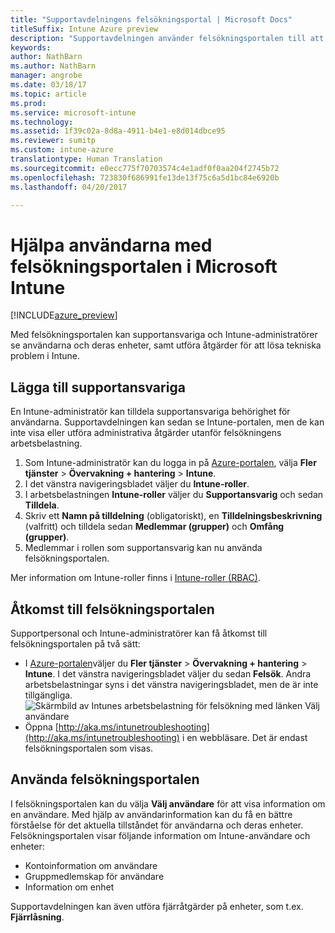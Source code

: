 ```yaml
---
title: "Supportavdelningens felsökningsportal | Microsoft Docs"
titleSuffix: Intune Azure preview
description: "Supportavdelningen använder felsökningsportalen till att lösa användarnas tekniska problem"
keywords: 
author: NathBarn
ms.author: NathBarn
manager: angrobe
ms.date: 03/18/17
ms.topic: article
ms.prod: 
ms.service: microsoft-intune
ms.technology: 
ms.assetid: 1f39c02a-8d8a-4911-b4e1-e8d014dbce95
ms.reviewer: sumitp
ms.custom: intune-azure
translationtype: Human Translation
ms.sourcegitcommit: e0ecc775f70703574c4e1adf0f0aa204f2745b72
ms.openlocfilehash: 723830f686991fe13de13f75c6a5d1bc84e6920b
ms.lasthandoff: 04/20/2017

---
```

# <a name="help-users-with-the-troubleshooting-portal-in-microsoft-intune"></a>Hjälpa användarna med felsökningsportalen i Microsoft Intune

[!INCLUDE[azure_preview](../includes/azure_preview.md)]

Med felsökningsportalen kan supportansvariga och Intune-administratörer se användarna och deras enheter, samt utföra åtgärder för att lösa tekniska problem i Intune.

## <a name="add-help-desk-operators"></a>Lägga till supportansvariga
En Intune-administratör kan tilldela supportansvariga behörighet för användarna. Supportavdelningen kan sedan se Intune-portalen, men de kan inte visa eller utföra administrativa åtgärder utanför felsökningens arbetsbelastning.

1. Som Intune-administratör kan du logga in på [Azure-portalen](https:portal.azure.com), välja **Fler tjänster** > **Övervakning + hantering** > **Intune**.
2. I det vänstra navigeringsbladet väljer du **Intune-roller**.
3. I arbetsbelastningen **Intune-roller** väljer du **Supportansvarig** och sedan **Tilldela**.
4. Skriv ett **Namn på tilldelning** (obligatoriskt), en **Tilldelningsbeskrivning** (valfritt) och tilldela sedan **Medlemmar (grupper)** och **Omfång (grupper)**.
5. Medlemmar i rollen som supportansvarig kan nu använda felsökningsportalen.

Mer information om Intune-roller finns i [Intune-roller (RBAC)](https://docs.microsoft.com/intune-azure/access-control/role-based-access-control).

## <a name="access-the-troubleshooting-portal"></a>Åtkomst till felsökningsportalen

Supportpersonal och Intune-administratörer kan få åtkomst till felsökningsportalen på två sätt:
- I [Azure-portalen](https:portal.azure.com)väljer du **Fler tjänster** > **Övervakning + hantering** > **Intune**. I det vänstra navigeringsbladet väljer du sedan **Felsök**. Andra arbetsbelastningar syns i det vänstra navigeringsbladet, men de är inte tillgängliga.
![Skärmbild av Intunes arbetsbelastning för felsökning med länken Välj användare](media/help-desk-user.png)
- Öppna [http://aka.ms/intunetroubleshooting](http://aka.ms/intunetroubleshooting) i en webbläsare. Det är endast felsökningsportalen som visas.

## <a name="use-the-troubleshooting-portal"></a>Använda felsökningsportalen

I felsökningsportalen kan du välja **Välj användare** för att visa information om en användare. Med hjälp av användarinformation kan du få en bättre förståelse för det aktuella tillståndet för användarna och deras enheter. Felsökningsportalen visar följande information om Intune-användare och enheter:
- Kontoinformation om användare
- Gruppmedlemskap för användare
- Information om enhet

Supportavdelningen kan även utföra fjärråtgärder på enheter, som t.ex. **Fjärrlåsning**.

